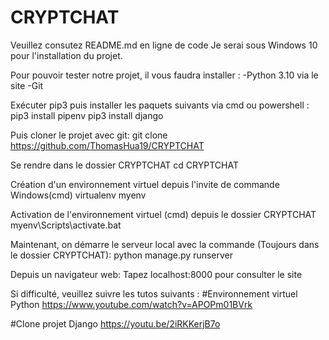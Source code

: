 # CRYPTCHAT
Veuillez consutez README.md en ligne de code
Je serai sous Windows 10 pour l'installation du projet.

Pour pouvoir tester notre projet, il vous faudra installer :
-Python 3.10 via le site
-Git

Exécuter pip3 puis installer les paquets suivants via cmd ou powershell :
  pip3 install pipenv
  pip3 install django
 
Puis cloner le projet avec git:
  git clone https://github.com/ThomasHua19/CRYPTCHAT

Se rendre dans le dossier CRYPTCHAT
  cd CRYPTCHAT

Création d'un environnement virtuel depuis l'invite de commande Windows(cmd)
  virtualenv myenv

Activation de l'environnement virtuel (cmd) depuis le dossier CRYPTCHAT
  myenv\Scripts\activate.bat
  
Maintenant, on démarre le serveur local avec la commande (Toujours dans le dossier CRYPTCHAT):
  python manage.py runserver


Depuis un navigateur web:
  Tapez localhost:8000 pour consulter le site
  

Si difficulté, veuillez suivre les tutos suivants :
#Environnement virtuel Python
https://www.youtube.com/watch?v=APOPm01BVrk

#Clone projet Django
https://youtu.be/2iRKKerjB7o
